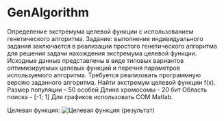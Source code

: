 # GenAlgorithm
Определение экстремума целевой функции с использованием генетического алгоритма.
Задание: выполнение индивидуального задания заключается в реализации простого генетического алгоритма для решения задачи нахождения экстремума целевой функции. 
Исходные данные представлены в виде типовых вариантов оптимизируемых целевых функций и перечня параметров используемого алгоритма. Требуется реализовать программную версию заданного алгоритма.
Найти экстремум целевой функции f(x).
Размер популяции – 50 особей
Длина хромосомы  - 20 бит
Область поиска   - [-1; 1]
Для графиков использовать COM Matlab.

Целевая функция:
![Целевая функция (результат)](https://user-images.githubusercontent.com/58989414/129875469-81daa2e2-6f02-41c9-b650-b71eeeb00452.png)
